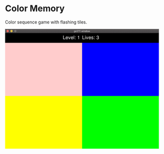 # Color Memory

Color sequence game with flashing tiles. 

![Alt Text](https://github.com/RuedaKV/color-memory/blob/main/color_memory.gif)
